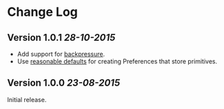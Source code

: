 Change Log
==========

Version 1.0.1 *28-10-2015*
----------------------------

 * Add support for [backpressure](https://github.com/f2prateek/rx-preferences/pull/27).
 * Use [reasonable defaults](https://github.com/f2prateek/rx-preferences/pull/29) for creating Preferences that store primitives.


Version 1.0.0 *23-08-2015*
----------------------------

Initial release.

